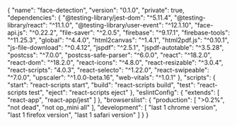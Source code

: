 {
"name": "face-detection",
"version": "0.1.0",
"private": true,
"dependencies": {
"@testing-library/jest-dom": "^5.11.4",
"@testing-library/react": "^11.1.0",
"@testing-library/user-event": "^12.1.10",
"face-api.js": "^0.22.2",
"file-saver": "^2.0.5",
"firebase": "^9.17.1",
"firebase-tools": "^11.25.3",
"global": "^4.4.0",
"html2canvas": "^1.4.1",
"html2pdf.js": "^0.10.1",
"js-file-download": "^0.4.12",
"jspdf": "^2.5.1",
"jspdf-autotable": "^3.5.28",
"postcss": "^7.0.0",
"postcss-safe-parser": "^6.0.0",
"react": "^18.2.0",
"react-dom": "^18.2.0",
"react-icons": "^4.8.0",
"react-resizable": "^3.0.4",
"react-scripts": "4.0.3",
"react-selecto": "^1.22.0",
"react-swipeable": "^7.0.0",
"upscaler": "^1.0.0-beta.16",
"web-vitals": "^1.0.1"
},
"scripts": {
"start": "react-scripts start",
"build": "react-scripts build",
"test": "react-scripts test",
"eject": "react-scripts eject"
},
"eslintConfig": {
"extends": [
"react-app",
"react-app/jest"
]
},
"browserslist": {
"production": [
">0.2%",
"not dead",
"not op_mini all"
],
"development": [
"last 1 chrome version",
"last 1 firefox version",
"last 1 safari version"
]
}
}
